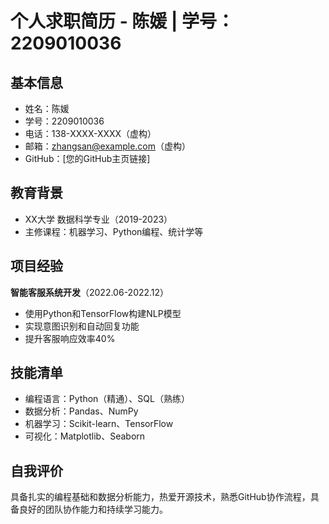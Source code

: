 # 个人求职简历 - 陈媛 | 学号：2209010036

## 基本信息
- 姓名：陈媛 
- 学号：2209010036 
- 电话：138-XXXX-XXXX（虚构）  
- 邮箱：zhangsan@example.com（虚构）  
- GitHub：[您的GitHub主页链接]

## 教育背景
- XX大学 数据科学专业（2019-2023）
- 主修课程：机器学习、Python编程、统计学等

## 项目经验
**智能客服系统开发**（2022.06-2022.12）
- 使用Python和TensorFlow构建NLP模型
- 实现意图识别和自动回复功能
- 提升客服响应效率40%

## 技能清单
- 编程语言：Python（精通）、SQL（熟练）
- 数据分析：Pandas、NumPy
- 机器学习：Scikit-learn、TensorFlow
- 可视化：Matplotlib、Seaborn

## 自我评价
具备扎实的编程基础和数据分析能力，热爱开源技术，熟悉GitHub协作流程，具备良好的团队协作能力和持续学习能力。
